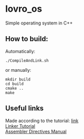 # lovro_os
Simple operating system in C++

## How to build:
Automatically:  

```
./CompileAndLink.sh
```
or manually:  

```
mkdir build  
cd build
cmake ..
make
```

## Useful links
Made according to the tutorial: [link](https://www.youtube.com/playlist?list=PLHh55M_Kq4OApWScZyPl5HhgsTJS9MZ6M)  
[Linker Tutorial](https://access.redhat.com/documentation/en-US/Red_Hat_Enterprise_Linux/4/html/Using_ld_the_GNU_Linker/script-format.html)  
[Assembler Directives Manual](ftp.gnu.org/old-gnu/Manuals/gas/html_chapter/as_7.html)  
